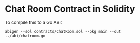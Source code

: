 # Chat Room Contract in Solidity

To compile this to a Go ABI:

```
abigen --sol contracts/ChatRoom.sol --pkg main --out ../abi/chatroom.go
```